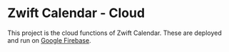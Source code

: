 # Zwift Calendar - Cloud

This project is the cloud functions of Zwift Calendar. These are deployed and run on [Google Firebase](https://firebase.google.com/docs/functions).
